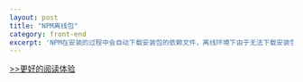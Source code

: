 ```yaml
---
layout: post
title: "NPM离线包"
category: front-end
excerpt: 'NPM在安装的过程中会自动下载安装包的依赖文件，离线环境下由于无法下载安装包必要的依赖文件会导致安装失败。以下提供两种方式获取NPM离线包，以供...'
---
```


[>>更好的阅读体验](https://www.zybuluo.com/lxjwlt/note/297879)

